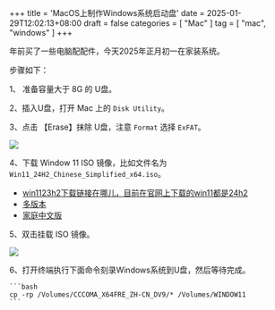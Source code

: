 +++
title = 'MacOS上制作Windows系统启动盘'
date = 2025-01-29T12:02:13+08:00
draft = false
categories = [ "Mac" ]
tag = [ "mac", "windows" ]
+++

年前买了一些电脑配配件，今天2025年正月初一在家装系统。

步骤如下：

1、 准备容量大于 8G 的 U盘。

2、插入U盘，打开 Mac 上的 `Disk Utility`。

3、点击 【Erase】抹除 U盘，注意 `Format` 选择 `ExFAT`。

![](/images/mac/windows/10.png)

4、下载 Window 11 ISO 镜像，比如文件名为 `Win11_24H2_Chinese_Simplified_x64.iso`。

- [win1123h2下载链接在哪儿，目前在官网上下载的win11都是24h2](https://answers.microsoft.com/zh-hans/windows/forum/all/win1123h2%E4%B8%8B%E8%BD%BD%E9%93%BE%E6%8E%A5/9421c1eb-04bf-46ad-8e17-1da842e4d522)
- [多版本](https://msdl.gravesoft.dev/#2860)
- [家庭中文版](https://msdl.gravesoft.dev/#2861)


5、双击挂载 ISO 镜像。

![](/images/mac/windows/20.png)

6、打开终端执行下面命令刻录Windows系统到U盘，然后等待完成。

    ```bash
    cp -rp /Volumes/CCCOMA_X64FRE_ZH-CN_DV9/* /Volumes/WINDOW11
    ```